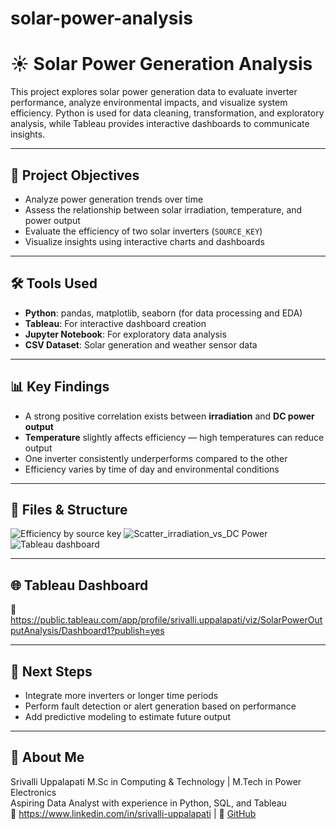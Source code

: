 # solar-power-analysis

# ☀️ Solar Power Generation Analysis

This project explores solar power generation data to evaluate inverter performance, analyze environmental impacts, and visualize system efficiency. Python is used for data cleaning, transformation, and exploratory analysis, while Tableau provides interactive dashboards to communicate insights.

---

## 📌 Project Objectives
- Analyze power generation trends over time
- Assess the relationship between solar irradiation, temperature, and power output
- Evaluate the efficiency of two solar inverters (`SOURCE_KEY`)
- Visualize insights using interactive charts and dashboards

---

## 🛠️ Tools Used
- **Python**: pandas, matplotlib, seaborn (for data processing and EDA)
- **Tableau**: For interactive dashboard creation
- **Jupyter Notebook**: For exploratory data analysis
- **CSV Dataset**: Solar generation and weather sensor data

---

## 📊 Key Findings
- A strong positive correlation exists between **irradiation** and **DC power output**
- **Temperature** slightly affects efficiency — high temperatures can reduce output
- One inverter consistently underperforms compared to the other
- Efficiency varies by time of day and environmental conditions

---

## 📁 Files & Structure
![Efficiency by source key](https://github.com/user-attachments/assets/1f7f4862-5223-48cc-845f-8c2fb50815d5)
![Scatter_irradiation_vs_DC Power](https://github.com/user-attachments/assets/1cd3cd71-382c-40ce-a987-9605f60b6860)
![Tableau dashboard](https://github.com/user-attachments/assets/4978b671-66ce-4259-a4b0-95b64b55f5ae)



---

## 🌐 Tableau Dashboard

🔗 https://public.tableau.com/app/profile/srivalli.uppalapati/viz/SolarPowerOutputAnalysis/Dashboard1?publish=yes


---

## 🧠 Next Steps
- Integrate more inverters or longer time periods
- Perform fault detection or alert generation based on performance
- Add predictive modeling to estimate future output

---

## 👤 About Me
Srivalli Uppalapati 
M.Sc in Computing & Technology | M.Tech in Power Electronics  
Aspiring Data Analyst with experience in Python, SQL, and Tableau  
🔗 https://www.linkedin.com/in/srivalli-uppalapati | 🔗 [GitHub](#)

